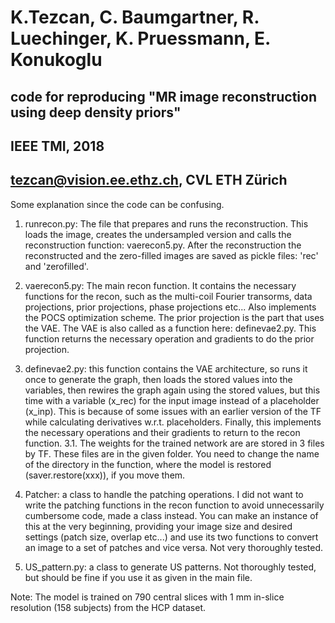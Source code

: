 # K.Tezcan, C. Baumgartner, R. Luechinger, K. Pruessmann, E. Konukoglu
## code for reproducing "MR image reconstruction using deep density priors"
## IEEE TMI, 2018
## tezcan@vision.ee.ethz.ch, CVL ETH Zürich


Some explanation since the code can be confusing.

1. runrecon.py: The file that prepares and runs the reconstruction. This loads the image, creates the undersampled version and calls the reconstruction function: vaerecon5.py. After the reconstruction the reconstructed and the zero-filled images are saved as pickle files: 'rec' and 'zerofilled'.

2. vaerecon5.py: The main recon function. It contains the necessary functions for the recon, such as the multi-coil Fourier transorms, data projections, prior projections, phase projections etc... Also implements the POCS optimization scheme. The prior projection is the part that uses the VAE. The VAE is also called as a function here: definevae2.py. This function returns the necessary operation and gradients to do the prior projection.

3. definevae2.py: this function contains the VAE architecture, so runs it once to generate the graph, then loads the stored values into the variables, then rewires the graph again using the stored values, but this time with a variable (x_rec) for the input image instead of a placeholder (x_inp). This is because of some issues with an earlier version of the TF while calculating derivatives w.r.t. placeholders. Finally, this implements the necessary operations and their gradients to return to the recon function.
3.1. The weights for the trained network are are stored in 3 files by TF. These files are in the given folder. You need to change the name of the directory in the function, where the model is restored (saver.restore(xxx)), if you move them.

6. Patcher: a class to handle the patching operations. I did not want to write the patching functions in the recon function to avoid unnecessarily cumbersome code, made a class instead. You can make an instance of this at the very beginning, providing your image size and desired settings (patch size, overlap etc...) and use its two functions to convert an image to a set of patches and vice versa. Not very thoroughly tested. 

7. US_pattern.py: a class to generate US patterns. Not thoroughly tested, but should be fine if you use it as given in the main file.

Note: The model is trained on 790 central slices with 1 mm in-slice resolution (158 subjects) from the HCP dataset.




